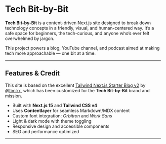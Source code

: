 # Tech Bit-by-Bit

**Tech Bit-by-Bit** is a content-driven Next.js site designed to break down technology concepts in a friendly, visual, and human-centered way. It’s a safe space for beginners, the tech-curious, and anyone who’s ever felt overwhelmed by jargon.

This project powers a blog, YouTube channel, and podcast aimed at making tech more approachable — one bit at a time.

---

## Features & Credit 

This site is based on the excellent [Tailwind Next.js Starter Blog v2](https://github.com/timlrx/tailwind-nextjs-starter-blog) by [@timlrx](https://github.com/timlrx), which has been customized for the **Tech Bit-by-Bit** brand and mission.

- Built with **Next.js 15** and **Tailwind CSS v4**
- Uses **Contentlayer** for seamless Markdown/MDX content
- Custom font integration: *Orbitron* and *Work Sans*
- Light & dark mode with theme toggling
- Responsive design and accessible components
- SEO and performance optimized

---

